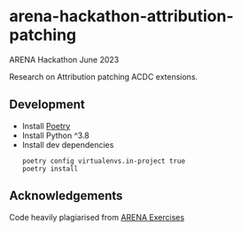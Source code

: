 # arena-hackathon-attribution-patching
ARENA Hackathon June 2023

Research on Attribution patching ACDC extensions.

## Development
* Install [Poetry](https://python-poetry.org/docs/#installation)
* Install Python ^3.8
* Install dev dependencies
    ```
    poetry config virtualenvs.in-project true
    poetry install
    ```

## Acknowledgements
Code heavily plagiarised from [ARENA Exercises](https://github.com/callummcdougall/ARENA_2.0)